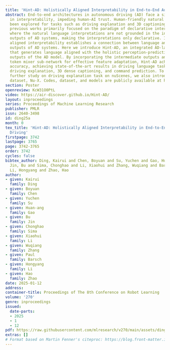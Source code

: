 ```yaml
---
title: 'Hint-AD: Holistically Aligned Interpretability in End-to-End Autonomous Driving'
abstract: End-to-end architectures in autonomous driving (AD) face a significant challenge
  in interpretability, impeding human-AI trust. Human-friendly natural language has
  been explored for tasks such as driving explanation and 3D captioning. However,
  previous works primarily focused on the paradigm of declarative interpretability,
  where the natural language interpretations are not grounded in the intermediate
  outputs of AD systems, making the interpretations only declarative. In contrast,
  aligned interpretability establishes a connection between language and the intermediate
  outputs of AD systems. Here we introduce Hint-AD, an integrated AD-language system
  that generates language aligned with the holistic perception-prediction-planning
  outputs of the AD model. By incorporating the intermediate outputs and a holistic
  token mixer sub-network for effective feature adaptation, Hint-AD achieves desirable
  accuracy, achieving state-of-the-art results in driving language tasks including
  driving explanation, 3D dense captioning, and command prediction. To facilitate
  further study on driving explanation task on nuScenes, we also introduce a human-labeled
  dataset, Nu-X. Codes, dataset, and models are publicly available at https://anonymous.4open.science/r/Hint-AD-1385/.
section: Poster
openreview: KcW31O0PtL
video: https://air-discover.github.io/Hint-AD/
layout: inproceedings
series: Proceedings of Machine Learning Research
publisher: PMLR
issn: 2640-3498
id: ding25a
month: 0
tex_title: 'Hint-AD: Holistically Aligned Interpretability in End-to-End Autonomous
  Driving'
firstpage: 3742
lastpage: 3765
page: 3742-3765
order: 3742
cycles: false
bibtex_author: Ding, Kairui and Chen, Boyuan and Su, Yuchen and Gao, Huan-ang and
  Jin, Bu and Sima, Chonghao and Li, Xiaohui and Zhang, Wuqiang and Barsch, Paul and
  Li, Hongyang and Zhao, Hao
author:
- given: Kairui
  family: Ding
- given: Boyuan
  family: Chen
- given: Yuchen
  family: Su
- given: Huan-ang
  family: Gao
- given: Bu
  family: Jin
- given: Chonghao
  family: Sima
- given: Xiaohui
  family: Li
- given: Wuqiang
  family: Zhang
- given: Paul
  family: Barsch
- given: Hongyang
  family: Li
- given: Hao
  family: Zhao
date: 2025-01-12
address:
container-title: Proceedings of The 8th Conference on Robot Learning
volume: '270'
genre: inproceedings
issued:
  date-parts:
  - 2025
  - 1
  - 12
pdf: https://raw.githubusercontent.com/mlresearch/v270/main/assets/ding25a/ding25a.pdf
extras: []
# Format based on Martin Fenner's citeproc: https://blog.front-matter.io/posts/citeproc-yaml-for-bibliographies/
---
```

